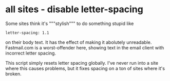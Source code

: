 # all sites - disable letter-spacing

Some sites think it's """stylish""" to do something stupid like

    letter-spacing: 1.1

on their body text. It has the effect of making it abolutely
unreadable. Fastmail.com is a worst-offender here, showing
text in the email client with incorrect letter spacing.

This script simply resets letter spacing globally. I've never run
into a site where this causes problems, but it fixes spacing on a 
ton of sites where it's broken.
